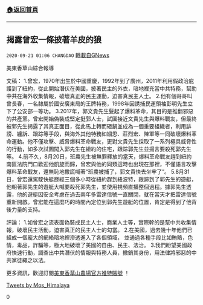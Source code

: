 ###  [:house:返回首頁](https://github.com/ourhimalayas/txt)
---

## 揭露曾宏一條披著羊皮的狼
`2020-09-21 01:06 CHANGDAO` [轉載自GNews](https://gnews.org/zh-hant/362871/)

美東香草山綜合報導





文稿： 
 1.曾宏，1970年出生於中國重慶，1992年到了廣州，2011年利用假政治庇護到了紐約，從此開始潛伏在美國，披著民主的外衣，暗地裡充當中共特務，幫助中共在海外收集情報，破壞真正的民主運動，迫害真民主人士。 
 2.他有個哥哥叫曾長春，一名隸屬於國安廣東局的王牌特務，1998年因誘捕民運領袖彭明先生立下了公安部一等功。 
 3.2017年，郭文貴先生髮起了爆料革命，其目的是推翻邪惡的共產黨。曾宏開始偽裝成堅定挺郭人士，試圖接近文貴先生與爆料戰友，但最終被郭先生揭露了其真正面目，從此馬上轉而砸鍋並成為一個重要組織者，利用誹謗、纏訴、跟踪等手段，與海外其他特務如細思、莊烈宏、陳軍等一同破壞爆料革命運動。他不僅攻擊、威脅爆料革命戰友，更對文貴先生採取了一系列極具威脅性的行動，如多次試圖闖入郭先生在紐約的住宅，跟踪郭先生並揚言要殺死郭先生等。 
 4.前不久，8月20日，班農先生被無罪釋放的當天，爆料革命戰友趕到紐約南區法院門口歡迎他凱旋而歸，曾宏與他的同類這時也出現在那裡，不僅語言攻擊爆料革命戰友，還無恥地撒謊喊著“班農被捕了，郭文貴快去坐牢了”。 
 5.8月31日，曾宏還駕駛快艇歷經三個多小時從紐約趕到紐波特，跟踪到了郭先生的遊艇，他朝著郭先生的遊艇大喊要殺死郭先生，並使用視頻直播整個過程。據郭先生透露，他的遊艇因安全考慮在過去兩年多雷達信號一直關閉，就在當天才把雷達信號重新開啟。曾宏能在這麼巧的時間內定位到郭先生遊艇的位置，肯定是得到了他背後力量的支持。



評論： 
 1.如曾宏之流表面偽裝成民主人士，商業人士等，實際幹的是幫中共收集情報，破壞民主活動，迫害真正的民主人士的勾當。 
 2.在美國，過去幾十年他們已組成一個龐大的網絡暗地裡滲透進入了各個領域， 並通過各種手段比如賄賂，色情，毒品，詐騙等，極大地破壞了美國的自由、民主、法治。 
 3.我們盼望美國政府快速行動，調查出中共潛伏的情報與特務人員，撤銷其身份，用法律將邪惡的中共黨徒繩之以法。



更多資訊，歡迎訂閱[美東香草山農場官方推特賬號](https://twitter.com/Mos_Himalaya) ！

[Tweets by Mos\_Himalaya](https://twitter.com/Mos_Himalaya?ref_src=twsrc%5Etfw)

0
